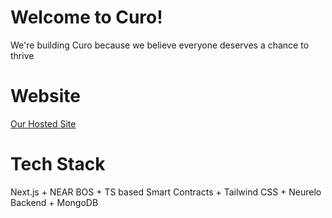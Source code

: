 # Welcome to Curo!

We're building Curo because we believe everyone deserves a chance to thrive

# Website
[Our Hosted Site](https://curemenow.co)

# Tech Stack

Next.js + NEAR BOS + TS based Smart Contracts + Tailwind CSS + Neurelo Backend + MongoDB
